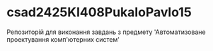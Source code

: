 # csad2425KI408PukaloPavlo15
Репозиторій для виконання завдань з предмету 'Автоматизоване проектування комп'ютерних систем'
